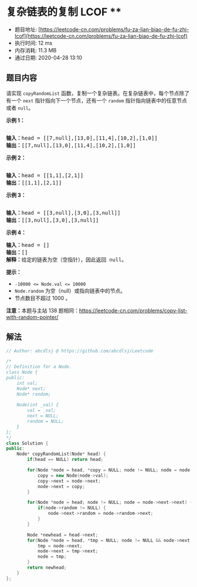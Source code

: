 # 复杂链表的复制  LCOF **
- 题目地址: [https://leetcode-cn.com/problems/fu-za-lian-biao-de-fu-zhi-lcof](https://leetcode-cn.com/problems/fu-za-lian-biao-de-fu-zhi-lcof)
- 执行时间: 12 ms
- 内存消耗: 11.3 MB
- 通过日期: 2020-04-28 13:10

## 题目内容
<p>请实现 <code>copyRandomList</code> 函数，复制一个复杂链表。在复杂链表中，每个节点除了有一个 <code>next</code> 指针指向下一个节点，还有一个 <code>random</code> 指针指向链表中的任意节点或者 <code>null</code>。</p>



<p><strong>示例 1：</strong></p>

<p><img alt="" src="https://assets.leetcode-cn.com/aliyun-lc-upload/uploads/2020/01/09/e1.png"></p>

<pre><strong>输入：</strong>head = [[7,null],[13,0],[11,4],[10,2],[1,0]]
<strong>输出：</strong>[[7,null],[13,0],[11,4],[10,2],[1,0]]
</pre>

<p><strong>示例 2：</strong></p>

<p><img alt="" src="https://assets.leetcode-cn.com/aliyun-lc-upload/uploads/2020/01/09/e2.png"></p>

<pre><strong>输入：</strong>head = [[1,1],[2,1]]
<strong>输出：</strong>[[1,1],[2,1]]
</pre>

<p><strong>示例 3：</strong></p>

<p><strong><img alt="" src="https://assets.leetcode-cn.com/aliyun-lc-upload/uploads/2020/01/09/e3.png"></strong></p>

<pre><strong>输入：</strong>head = [[3,null],[3,0],[3,null]]
<strong>输出：</strong>[[3,null],[3,0],[3,null]]
</pre>

<p><strong>示例 4：</strong></p>

<pre><strong>输入：</strong>head = []
<strong>输出：</strong>[]
<strong>解释：</strong>给定的链表为空（空指针），因此返回 null。
</pre>



<p><strong>提示：</strong></p>

<ul>
	<li><code>-10000 <= Node.val <= 10000</code></li>
	<li><code>Node.random</code> 为空（null）或指向链表中的节点。</li>
	<li>节点数目不超过 1000 。</li>
</ul>



<p><strong>注意：</strong>本题与主站 138 题相同：<a href="https://leetcode-cn.com/problems/copy-list-with-random-pointer/">https://leetcode-cn.com/problems/copy-list-with-random-pointer/</a></p>




## 解法
```cpp
// Author: abcdlsj @ https://github.com/abcdlsj/Leetcode

/*
// Definition for a Node.
class Node {
public:
    int val;
    Node* next;
    Node* random;
    
    Node(int _val) {
        val = _val;
        next = NULL;
        random = NULL;
    }
};
*/
class Solution {
public:
    Node* copyRandomList(Node* head) {
        if(head == NULL) return head;

        for(Node *node = head, *copy = NULL; node != NULL; node = node->next->next) {
            copy = new Node(node->val);
            copy->next = node->next;
            node->next = copy;
        }

        for(Node *node = head; node != NULL; node = node->next->next) {
            if(node->random != NULL) {
                node->next->random = node->random->next;
            }
        }

        Node *newhead = head->next;
        for(Node *node = head, *tmp = NULL; node != NULL && node->next != NULL;) {
            tmp = node->next;
            node->next = tmp->next;
            node = tmp;
        }
        return newhead;
    }
};

```